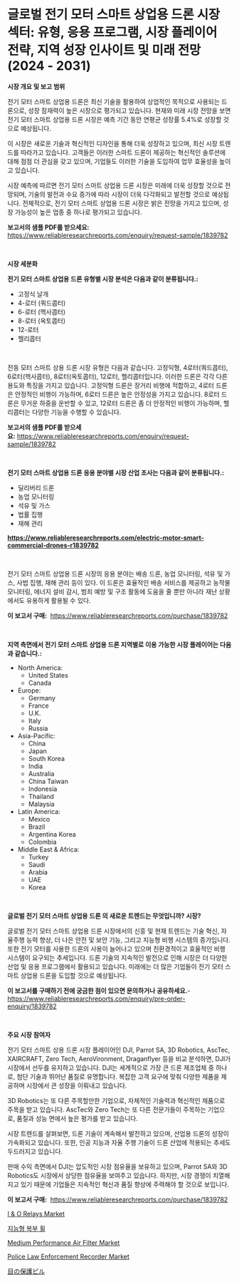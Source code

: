 <p><h1>글로벌 전기 모터 스마트 상업용 드론 시장 섹터: 유형, 응용 프로그램, 시장 플레이어 전략, 지역 성장 인사이트 및 미래 전망 (2024 - 2031)</h1></p><p><strong>시장 개요 및 보고 범위</strong></p>
<p><p>전기 모터 스마트 상업용 드론은 최신 기술을 활용하여 상업적인 목적으로 사용되는 드론으로, 성장 잠재력이 높은 시장으로 평가되고 있습니다. 현재와 미래 시장 전망을 보면 전기 모터 스마트 상업용 드론 시장은 예측 기간 동안 연평균 성장률 5.4%로 성장할 것으로 예상됩니다. </p><p>이 시장은 새로운 기술과 혁신적인 디자인을 통해 더욱 성장하고 있으며, 최신 시장 트렌드를 따라가고 있습니다. 고객들은 이러한 스마트 드론이 제공하는 혁신적인 솔루션에 대해 점점 더 관심을 갖고 있으며, 기업들도 이러한 기술을 도입하여 업무 효율성을 높이고 있습니다.</p><p>시장 예측에 따르면 전기 모터 스마트 상업용 드론 시장은 미래에 더욱 성장할 것으로 전망되며, 기술의 발전과 수요 증가에 따라 시장이 더욱 다각화되고 발전할 것으로 예상됩니다. 전체적으로, 전기 모터 스마트 상업용 드론 시장은 밝은 전망을 가지고 있으며, 성장 가능성이 높은 업종 중 하나로 평가되고 있습니다.</p></p>
<p><strong>보고서의 샘플 PDF를 받으세요:</strong> <a href="https://www.reliableresearchreports.com/enquiry/request-sample/1839782">https://www.reliableresearchreports.com/enquiry/request-sample/1839782</a></p>
<p>&nbsp;</p>
<p><strong>시장 세분화</strong></p>
<p><strong>전기 모터 스마트 상업용 드론 유형별 시장 분석은 다음과 같이 분류됩니다.:</strong></p>
<p><ul><li>고정식 날개</li><li>4-로터 (쿼드콥터)</li><li>6-로터 (헥사콥터)</li><li>8-로터 (옥토콥터)</li><li>12-로터</li><li>헬리콥터</li></ul></p>
<p>&nbsp;</p>
<p><p>전동 모터 스마트 상용 드론 시장 유형은 다음과 같습니다. 고정익형, 4로터(쿼드콥터), 6로터(헥사콥터), 8로터(옥토콥터), 12로터, 헬리콥터입니다. 이러한 드론은 각각 다른 용도와 특징을 가지고 있습니다. 고정익형 드론은 장거리 비행에 적합하고, 4로터 드론은 안정적인 비행이 가능하며, 6로터 드론은 높은 안정성을 가지고 있습니다. 8로터 드론은 무거운 하중을 운반할 수 있고, 12로터 드론은 좀 더 안정적인 비행이 가능하며, 헬리콥터는 다양한 기능을 수행할 수 있습니다.</p></p>
<p><strong>보고서의 샘플 PDF를 받으세요:</strong>&nbsp;<a href="https://www.reliableresearchreports.com/enquiry/request-sample/1839782">https://www.reliableresearchreports.com/enquiry/request-sample/1839782</a></p>
<p>&nbsp;</p>
<p><strong> 전기 모터 스마트 상업용 드론 응용 분야별 시장 산업 조사는 다음과 같이 분류됩니다.:</strong></p>
<p><ul><li>딜리버리 드론</li><li>농업 모니터링</li><li>석유 및 가스</li><li>법률 집행</li><li>재해 관리</li></ul></p>
<p><strong><a href="https://www.reliableresearchreports.com/electric-motor-smart-commercial-drones-r1839782">https://www.reliableresearchreports.com/electric-motor-smart-commercial-drones-r1839782</a></strong></p>
<p>&nbsp;</p>
<p><p>전기 모터 스마트 상업용 드론 시장의 응용 분야는 배송 드론, 농업 모니터링, 석유 및 가스, 사법 집행, 재해 관리 등이 있다. 이 드론은 효율적인 배송 서비스를 제공하고 농작물 모니터링, 에너지 설비 감시, 범죄 예방 및 구조 활동에 도움을 줄 뿐만 아니라 재난 상황에서도 유용하게 활용될 수 있다.</p></p>
<p><strong>이 보고서 구매:</strong>&nbsp; <a href="https://www.reliableresearchreports.com/purchase/1839782">https://www.reliableresearchreports.com/purchase/1839782</a></p>
<p>&nbsp;</p>
<p><strong>지역 측면에서 전기 모터 스마트 상업용 드론 지역별로 이용 가능한 시장 플레이어는 다음과 같습니다.:</strong></p>
<p><ul>
    <li>
        North America:
        <ul>
            <li>United States</li>
            <li>Canada</li>
        </ul>
    </li>
    <li>
        Europe:
        <ul>
            <li>Germany</li>
            <li>France</li>
            <li>U.K.</li>
            <li>Italy</li>
            <li>Russia</li>
        </ul>
    </li>
    <li>
        Asia-Pacific:
        <ul>
            <li>China</li>
            <li>Japan</li>
            <li>South Korea</li>
            <li>India</li>
            <li>Australia</li>
            <li>China Taiwan</li>
            <li>Indonesia</li>
            <li>Thailand</li>
            <li>Malaysia</li>
        </ul>
    </li>
    <li>
        Latin America:
        <ul>
            <li>Mexico</li>
            <li>Brazil</li>
            <li>Argentina Korea</li>
            <li>Colombia</li>
        </ul>
    </li>
    <li>
        Middle East & Africa:
        <ul>
            <li>Turkey</li>
            <li>Saudi</li>
            <li>Arabia</li>
            <li>UAE</li>
            <li>Korea</li>
        </ul>
    </li>
    </ul></p>
<p>&nbsp;</p>
<p><strong>글로벌 전기 모터 스마트 상업용 드론 의 새로운 트렌드는 무엇입니까? 시장?</strong></p>
<p><p>글로벌 전기 모터 스마트 상업용 드론 시장에서의 신흥 및 현재 트렌드는 기술 혁신, 자율주행 능력 향상, 더 나은 안전 및 보안 기능, 그리고 지능형 비행 시스템의 증가입니다. 또한 전기 모터를 사용한 드론의 사용이 늘어나고 있으며 친환경적이고 효율적인 비행 시스템이 요구되는 추세입니다. 드론 기술의 지속적인 발전으로 인해 시장은 더 다양한 산업 및 응용 프로그램에서 활용되고 있습니다. 미래에는 더 많은 기업들이 전기 모터 스마트 상업용 드론을 도입할 것으로 예상됩니다.</p></p>
<p><strong>이 보고서를 구매하기 전에 궁금한 점이 있으면 문의하거나 공유하세요.</strong>- <a href="https://www.reliableresearchreports.com/enquiry/pre-order-enquiry/1839782">https://www.reliableresearchreports.com/enquiry/pre-order-enquiry/1839782</a></p>
<p>&nbsp;</p>
<p><strong>주요 시장 참여자</strong></p>
<p><p>전기 모터 스마트 상용 드론 시장 플레이어인 DJI, Parrot SA, 3D Robotics, AscTec, XAIRCRAFT, Zero Tech, AeroVironment, Draganflyer 등을 비교 분석하면, DJI가 시장에서 선두를 유지하고 있습니다. DJI는 세계적으로 가장 큰 드론 제조업체 중 하나로, 첨단 기술과 뛰어난 품질로 유명합니다. 복잡한 고객 요구에 맞춰 다양한 제품을 제공하며 시장에서 큰 성장을 이뤄내고 있습니다.</p><p>3D Robotics는 또 다른 주목할만한 기업으로, 자체적인 기술력과 혁신적인 제품으로 주목을 받고 있습니다. AscTec와 Zero Tech는 또 다른 전문가들이 주목하는 기업으로, 품질과 성능 면에서 높은 평가를 받고 있습니다.</p><p>시장 트렌드를 살펴보면, 드론 기술이 계속해서 발전하고 있으며, 산업용 드론의 성장이 가속화되고 있습니다. 또한, 인공 지능과 자율 주행 기술이 드론 산업에 적용되는 추세도 두드러지고 있습니다.</p><p>판매 수익 측면에서 DJI는 압도적인 시장 점유율을 보유하고 있으며, Parrot SA와 3D Robotics도 시장에서 상당한 점유율을 보여주고 있습니다. 하지만, 시장 경쟁이 치열해지고 있기 때문에 기업들은 지속적인 혁신과 품질 향상에 주력해야 할 것으로 보입니다.</p></p>
<p><strong>이 보고서 구매:</strong>&nbsp;&nbsp;<a href="https://www.reliableresearchreports.com/purchase/1839782">https://www.reliableresearchreports.com/purchase/1839782</a></p>
<p><p><a href="https://issuu.com/reportprime-2/docs/i-o-relays-market-size-2030.pptx">I & O Relays Market</a></p><p><a href="https://github.com/AnthonyWratten/Market-Research-Report-List-1/blob/main/6861318102716.md">지능형 복부 휠</a></p><p><a href="https://github.com/luckyshygirl/Market-Research-Report-List-4/blob/main/medium-performance-air-filter-market.md">Medium Performance Air Filter Market</a></p><p><a href="https://github.com/markusgodoy/Market-Research-Report-List-3/blob/main/police-law-enforcement-recorder-market.md">Police Law Enforcement Recorder Market</a></p><p><a href="https://github.com/roulaayoub-saad/Market-Research-Report-List-1/blob/main/6276460108026.md">目の保護ピル</a></p></p>